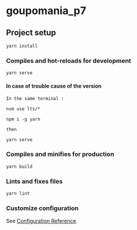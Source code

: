 # goupomania_p7

## Project setup
```
yarn install
```

### Compiles and hot-reloads for development
```
yarn serve
```

#### In case of trouble cause of the version 
    In the same terminal :
 ```
 nvm use lts/*
 ```
 ```
 npm i -g yarn
 ```
    then 
 ```
 yarn serve
 ```

### Compiles and minifies for production
```
yarn build
```

### Lints and fixes files
```
yarn lint
```

### Customize configuration
See [Configuration Reference](https://cli.vuejs.org/config/).
